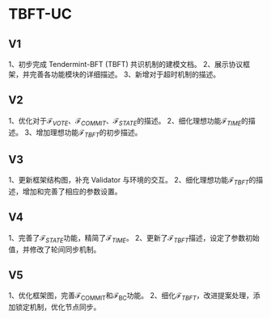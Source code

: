 # TBFT-UC

## V1

1、初步完成 Tendermint-BFT (TBFT) 共识机制的建模文档。
2、展示协议框架，并完善各功能模块的详细描述。
3、新增对于超时机制的描述。

## V2

1、优化对于$\mathcal{F}_{VOTE}、\mathcal{F}_{COMMIT}、\mathcal{F}_{STATE}$的描述。
2、细化理想功能$\mathcal{F}_{TIME}$的描述。
3、增加理想功能$\mathcal{F}_{TBFT}$的初步描述。

## V3

1、更新框架结构图，补充 Validator 与环境的交互。
2、细化理想功能$\mathcal{F}_{TBFT}$的描述，增加和完善了相应的参数设置。

## V4

1、完善了$\mathcal{F}_{STATE}$功能，精简了$\mathcal{F}_{TIME}$。
2、更新了$\mathcal{F}_{TBFT}$描述，设定了参数初始值，并修改了轮间同步机制。

## V5

1、优化框架图，完善$\mathcal{F}_\text{COMMIT}$和$\mathcal{F}_\text{BC}$功能。
2、细化$\mathcal{F}_{TBFT}$，改进提案处理，添加锁定机制，优化节点同步。
